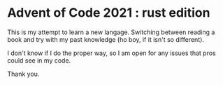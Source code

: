 # Advent of Code 2021 : rust edition

This is my attempt to learn a new langage. Switching between reading a book and try with my past knowledge (ho boy, if it isn't so different).  

I don't know if I do the proper way, so I am open for any issues that pros could see in my code.

Thank you.
